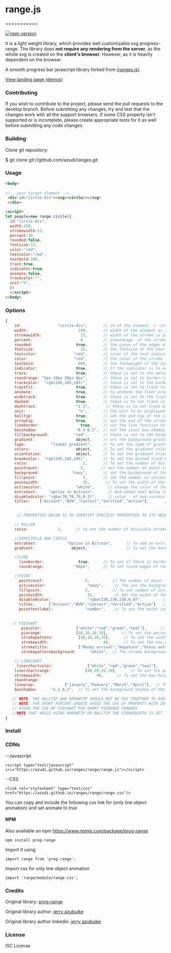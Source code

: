# range.js
===========

[![npm version](https://d25lcipzij17d.cloudfront.net/badge.svg?id=js&r=r&type=6e&v=1.5.2&x2=0)]()


It is a light weight library, which provides well customizable svg progress-range. The library does **not require any rendering from the server**, as the whole svg is created on the **client's browser**. However, as it is heavily dependent on the browser.

A smooth progress bar javascript library forked from [(ranges.js)](https://github.com/azudi/ranges/tree/main/range).

[View landing page (demos)](https://azudi.github.io/ranges/)


### Contributing ###

If you wish to contribute to the project, please send the pull requests to the develop branch. Before submitting any changes, try and test that the changes work with all the support browsers. If some CSS property isn't supported or is incomplete, please create appropriate tests for it as well before submitting any code changes.


### Building ###

Clone git repository:

   $ git clone git://github.com/azudi/ranges.git

### Usage

```html
<body>
  
<!-- your target element -->
 <div id="circle-div"><svg><circle/></svg>
 </div>

<script>
let people=new range.circle({
  id:"circle-div",
  width:150,
  strokewidth:15,
  percent:70,
  rounded:false,
  fontsize:33,
  color:"red",
  textcolor:"red",
  textbold:100,
  track:true,
  indicator:true,
  animate:false,
  trackcolor:"",
  unit:"%",
  })
  </script>
</body>
```

### Options
```js
{
    id:                "circle-div",       // id of the element  (--string)
    width:                      180,       // width of the element as a progress bar in px  (--number)
    strokewidth:                 15,       // width of the stroke in px   (--number)
    percent:                     4         // precentage  of the stroke  (--number)
    rounded:                   true,       // the curve of the edges of the stroke(true/false)
    fontsize:                    25,       // the fontsize of the text indicator  (--number)
    textcolor:                "red",       // color of the text indicator  (-- string)
    color:                    "red",       // the color of the stroke  ( --string)
    textbold:                   600,       // the fontweight of the indicator text  (--number)
    indicator:                 true,       // If the indicator is to be visible (true/false)
    track:                     true,       // these is set to the default background track
    roundrange: "5px 10px 50px 0px",       // these is set to border-radius of the liner progress bar  (--string)
    trackcolor:  "rgb(245,245,245)",       // these is set to the background color of the track  (--string)
    trackfit:                  true,       // these is set to track to be fit to the progress bar  (true/false)
    animate:                   true,       // to animate the liner progress bar (can only functio if the ranges.css is loaded)   (true/false)
    widetrack:                 true,       // these is set to the track to be wider than the progress bar  (true/false)
    dashed:                    true,       // these is to set track in dashed track  (true/false)
    dashtrack:                 "2 3",       // these is to set track breaking intervals in dashed track. It can recieve more than two parameter  (true/false)
    unit:                       "%",       // the unit to be displayed in the indicator  (string)
    balltip:                   true,       // set the end tip of the stroke to be round  (true/false)
    arrowtip:                  true,       // set the end of the stroke to be an arrow  (true/false)
    lineborder:                  true,     // set the line function to have a visible border   (true/false)
    boxshadow:                 "0.3 0.1",  // set the inset box shadow of the track--  first value is for the inner-shadow and second is for the outer shadow   (-string)
    fillbackground:           "red",       // these is set to the background color of the progress bar (if fillbackground is set, dashed is set to false) (--string)
    gradient:                  object,     // set the background gradient of the stroke   
    type:           "linear gradient",     // To set the type of gradient --property of gradient-- (--string)
    colors:                    object,     // To set the gradient color --property of gradient-- (["red 0%","orange 30%","teal 100%"])
    orientation:               object,     // To set the gradient orientation --property of gradient-- (x:orientation along the x-axis, y:orientation along the y-axis, fill:capacity occupied by the gradient)  
    breakcolor:  "rgb(245,245,245)",       // To set the dashed track breaks color -- (these color should be the same with the background color || if background is  transparent set to the background of the parent element)   (--string) 
    ratio:                        2,       // To set the number of divided tracks (only available in roller function)   (--number)
    pointcount:                  5,       // set the number of point to be displayed-- only in point function  (--number)
    background:              "navy",       // set the background of the success box -- only in point function  (--string)
    fillpoint:                    3,       // set the number of success box to be checked --only in point function (--number)
    pointwidth:                   35,       // To set the width of the point-box --only in point function (--number)
    activecolor:               "white",      // change the color of the success point-box --only in point function (--string)
    extratext:     "uprise in bitcoin",      // And added text below the range indicator (It can contain html characters and if use in a full range will not be centralize)--only in circle and semicircle function (--string)
    disabledcolor: "rgba(70,70,70,0.3)",     // color   of non-success box to be checked --only in point function (--string)
    titles:    ["Account","BVN","Contact","Verified","Active"],       // the titles to be displayed on each point-box (the pointcount and the titles must be the same to avoid errors) --only in point function (--object)
       

     // PROPERTIES BELOW IS TO IDENTIFY SPECIFIC PROPERTIES TO ITS OBJECT

    // ROLLER
    ratio:             2,      // to set the number of divisible stroke in a roller (--number)

    //SEMICIRCLE AND CIRCLE
    extratext:             "Uprise in Bitcoin",      // To add an extra text for description (--string)
    gradient:                object,                 // To set the backround gradient  (--object)

    //LINE
      lineborder:               true,      // To set if there is border (--true/false)
      roundrange:             "50px",      // To set round edges of the linear progress bar (--string)

    //POINT
      pointcount:                  5,          // The number of point that should be displayed  (--number)
      activecolor:                  "navy",     // The set the background of the active point  (--number)
      fillpoint:                   3,          // To set number of active point (--string)
      pointwidth:                   35,         // Set the width of the points (--number)
      disabledcolor:                "rgba(230,230,230,0.07",         // Set the color and background of non-active point (--strings)
      titles:      ["Account","BVN","Contact","Verified","Active"]   // The title given to each point and is displayed ontop of the point 
      pointtextlabel:              "number",    // To set the point inner-text (options are number/check)  (--string)        
   
   
   // PIECHART
       piecolor:               ["white","red","green","teal"],      // To set the colors of the pie strokes (--object)
       pierange:               [40,20,20,10],      // To set the percentage of the pie strokes (--object)
       strokepattern:           [40,18,26,35],      // To set the width of the pie strokes  (if not set the the stroke width is set to the stroke width) (--object)
       strokewidth:                        40,      // To set the max-width of the pie strokes (--object)
       stroketitle:             ["Money arrival","Depature","Gross outcome display","Intrest"],  // The stroke title (not more than 13 characters)  (--number)
       strokepatternbackground:      "white",  // The stroke background color if the stroke pattern is set (--string)

    // LINECHART
     linerchartcolor:               ["white","red","green","teal"],      // To set the colors of the line strokes (--object)
    linerchartrange:               [40,20,20,10],      // To set the percentage of the line strokes (--object)
    strokewidth:                        40,      // To set the max-height of the pie strokes (--number)
    roundrange:
    lineprop:             ["january","Feduary","March","April"],  // The stroke title (not more than 7 characters)  (--oblect)
    boxshadow:      "o.1 0.2",  // To set the background shadow of the stroke (--string)

   // NOTE: THE BALLTIP AND ARROWTIP SHOULD NOT BE USE TOGETHER TO AVOID MERGING ERRORS
   // NOTE: FOR SHORT PERCENT UPDATE AVOID THE USE OF PROPERTY WITH INTENSE GRAPHIC EXAMPLE(box-shadow;arrowtip,balltip,lineargradient)
   // AVOID THE USE OF PIECHART FOR SHORT PIERANGE CHANGES
   //NOTE THAT WHILE USING ARROWTIP OR BALLTIP THE STROKEWIDTH IS SET TO 0.045% THE WIDTH, FOR BEST UI DISPLAY 
}
```


### Install


 ### CDNs

--Javascript
```
<script type="text/javascript" src="https://azudi.github.io/ranges/range/range.js"></script>
```

--CSS
```
<link rel="stylesheet" type="text/css" href="https://azudi.github.io/ranges/range/range.css"/>
```
You can copy and include the following css link for (only line object  animation) and set animate to true


#### NPM

Also available on npm https://www.npmjs.com/package/prog-range

```
npm install prog-range
```

Import it using

```
import range from 'prog-range';
```

Import css for only line object animation

```
import 'range/module/range.css';
```


### Credits

Original library: [prog-range](https://github.com/azudi/ranges/tree/main/range)

Original library author: [jerry azubuike](https://twitter.com/@JerryAzubuike5)

Original library author linkedin: [jerry azubuike](https://www.linkedin.com/in/jerry-azubuike-801752222)


### License

ISC License
